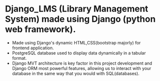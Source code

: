 # Django_LMS (Library Management System) made using Django (python web framework).
- Made using Django's dynamic HTML,CSS(bootstrap majorly) for frontend application.
- PostgreSQL database used to display data dynamically in a tabular format.
- Django MVT architecture is key factor in this project development and Django ORM most powerful features, allowing us to interact with your database in the same way that you would with SQL(databases).
